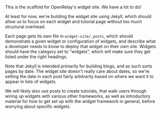 This is the scaffold for OpenRelay's widget site. We have a lot to do!

At least for now, we're building the widget site using Jekyll, which should
allow us to focus on each widget and tutorial page without too much structural
overhead.

Each page gets its own file in `widget-site/_posts`, which should demonstrate a
given widget or configuration of widgets, and describe what a developer needs
to know to deploy that widget on their own site. Widgets should have the
category set to "widgets", which will make sure they get listed under the right
headings.

Note that Jekyll is intended primarily for building blogs, and as such sorts
pages by date. The widget site doesn't really care about dates, so we're
setting the date in each post fairly arbitrarily based on where we want it to
appear in lists of widgets.

We will likely also use posts to create tutorials, that walk users through
wiring up widgets with various other frameworks, as well as introductory
material for how to get set up with the widget framework in general, before
worrying about specific widgets.
